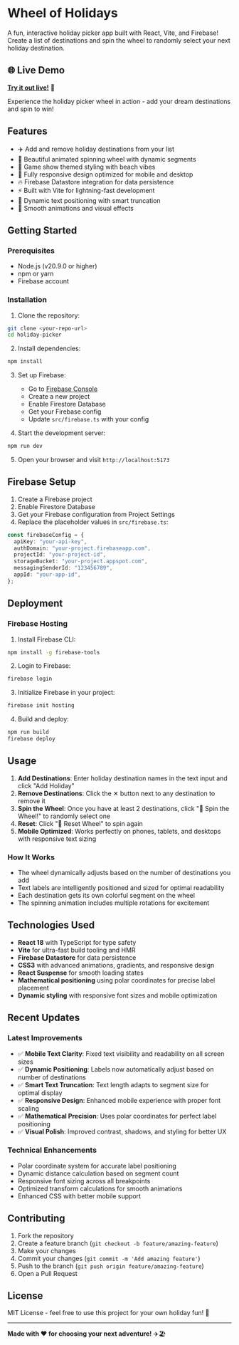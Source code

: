 # Wheel of Holidays

A fun, interactive holiday picker app built with React, Vite, and Firebase! Create a list of destinations and spin the wheel to randomly select your next holiday destination.

## 🌐 Live Demo

**[Try it out live!](https://wheel-of-holidays.web.app/)** 🎉

Experience the holiday picker wheel in action - add your dream destinations and spin to win!

## Features

- ✈️ Add and remove holiday destinations from your list
- 🎡 Beautiful animated spinning wheel with dynamic segments
- 🎯 Game show themed styling with beach vibes
- 📱 Fully responsive design optimized for mobile and desktop
- 🔥 Firebase Datastore integration for data persistence
- ⚡ Built with Vite for lightning-fast development
- 🎨 Dynamic text positioning with smart truncation
- 🌊 Smooth animations and visual effects

## Getting Started

### Prerequisites

- Node.js (v20.9.0 or higher)
- npm or yarn
- Firebase account

### Installation

1. Clone the repository:

```bash
git clone <your-repo-url>
cd holiday-picker
```

2. Install dependencies:

```bash
npm install
```

3. Set up Firebase:

   - Go to [Firebase Console](https://console.firebase.google.com/)
   - Create a new project
   - Enable Firestore Database
   - Get your Firebase config
   - Update `src/firebase.ts` with your config

4. Start the development server:

```bash
npm run dev
```

5. Open your browser and visit `http://localhost:5173`

## Firebase Setup

1. Create a Firebase project
2. Enable Firestore Database
3. Get your Firebase configuration from Project Settings
4. Replace the placeholder values in `src/firebase.ts`:

```typescript
const firebaseConfig = {
  apiKey: "your-api-key",
  authDomain: "your-project.firebaseapp.com",
  projectId: "your-project-id",
  storageBucket: "your-project.appspot.com",
  messagingSenderId: "123456789",
  appId: "your-app-id",
};
```

## Deployment

### Firebase Hosting

1. Install Firebase CLI:

```bash
npm install -g firebase-tools
```

2. Login to Firebase:

```bash
firebase login
```

3. Initialize Firebase in your project:

```bash
firebase init hosting
```

4. Build and deploy:

```bash
npm run build
firebase deploy
```

## Usage

1. **Add Destinations**: Enter holiday destination names in the text input and click "Add Holiday"
2. **Remove Destinations**: Click the ✕ button next to any destination to remove it
3. **Spin the Wheel**: Once you have at least 2 destinations, click "🎯 Spin the Wheel!" to randomly select one
4. **Reset**: Click "🔄 Reset Wheel" to spin again
5. **Mobile Optimized**: Works perfectly on phones, tablets, and desktops with responsive text sizing

### How It Works

- The wheel dynamically adjusts based on the number of destinations you add
- Text labels are intelligently positioned and sized for optimal readability
- Each destination gets its own colorful segment on the wheel
- The spinning animation includes multiple rotations for excitement

## Technologies Used

- **React 18** with TypeScript for type safety
- **Vite** for ultra-fast build tooling and HMR
- **Firebase Datastore** for data persistence
- **CSS3** with advanced animations, gradients, and responsive design
- **React Suspense** for smooth loading states
- **Mathematical positioning** using polar coordinates for precise label placement
- **Dynamic styling** with responsive font sizes and mobile optimization

## Recent Updates

### Latest Improvements

- ✅ **Mobile Text Clarity**: Fixed text visibility and readability on all screen sizes
- ✅ **Dynamic Positioning**: Labels now automatically adjust based on number of destinations
- ✅ **Smart Text Truncation**: Text length adapts to segment size for optimal display
- ✅ **Responsive Design**: Enhanced mobile experience with proper font scaling
- ✅ **Mathematical Precision**: Uses polar coordinates for perfect label positioning
- ✅ **Visual Polish**: Improved contrast, shadows, and styling for better UX

### Technical Enhancements

- Polar coordinate system for accurate label positioning
- Dynamic distance calculation based on segment count
- Responsive font sizing across all breakpoints
- Optimized transform calculations for smooth animations
- Enhanced CSS with better mobile support

## Contributing

1. Fork the repository
2. Create a feature branch (`git checkout -b feature/amazing-feature`)
3. Make your changes
4. Commit your changes (`git commit -m 'Add amazing feature'`)
5. Push to the branch (`git push origin feature/amazing-feature`)
6. Open a Pull Request

## License

MIT License - feel free to use this project for your own holiday fun! 🎉

---

**Made with ❤️ for choosing your next adventure!** ✈️🏖️
